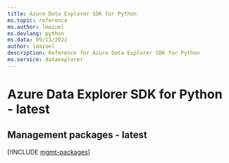 ```yaml
---
title: Azure Data Explorer SDK for Python
ms.topic: reference
ms.author: lmazuel
ms.devlang: python
ms.data: 09/13/2022
author: lmazuel
description: Reference for Azure Data Explorer SDK for Python
ms.service: dataexplorer
---
```

# Azure Data Explorer SDK for Python - latest

## Management packages - latest
[!INCLUDE [mgmt-packages](data-explorer-mgmt-index.md)]